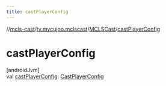 ```yaml
---
title: castPlayerConfig
---
```

//[mcls-cast](../../../index.html)/[tv.mycujoo.mclscast](../index.html)/[MCLSCast](index.html)/[castPlayerConfig](cast-player-config.html)



# castPlayerConfig



[androidJvm]\
val [castPlayerConfig](cast-player-config.html): [CastPlayerConfig](../../tv.mycujoo.mclscast.config/-cast-player-config/index.html)




